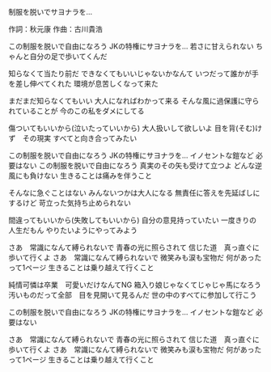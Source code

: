 制服を脱いでサヨナラを…

作詞：秋元康
作曲：古川貴浩

この制服を脱いで自由になろう
JKの特権にサヨナラを…
若さに甘えられない
ちゃんと自分の足で歩いてくんだ

知らなくて当たり前だ
できなくてもいいじゃないかなんて
いつだって誰かが手を差し伸べてくれた
環境が息苦しくなって来た

まだまだ知らなくてもいい
大人になればわかって来る
そんな風に過保護に守られていることが
今のこの私をダメにしてる

傷ついてもいいから(泣いたっていいから)
大人扱いして欲しいよ
目を背(そむ)けず　その現実
すべてと向き合ってみたい

この制服を脱いで自由になろう
JKの特権にサヨナラを…
イノセントな鎧など
必要はない
この制服を脱いで自由になろう
真実のその矢も受けて立つよ
どんな逆風にも負けない
生きることは痛みを伴うこと

そんなに急ぐことはない
みんないつかは大人になる
無責任に答えを先延ばしにするけど
苛立った気持ち止められない

間違ってもいいから(失敗してもいいから)
自分の意見持っていたい
一度きりの人生だもん
やりたいようにやってみよう

さあ　常識になんて縛られないで
青春の光に照らされて
信じた道　真っ直ぐに
歩いて行くよ
さあ　常識になんて縛られないで
微笑みも涙も宝物だ
何があったって1ページ
生きることは乗り越えて行くこと

純情可憐は卒業　可愛いだけなんてNG
箱入り娘じゃなくてじゃじゃ馬になろう
汚いものだって全部　目を見開いて見るんだ
世の中のすべてに参加して行こう

この制服を脱いで自由になろう
JKの特権にサヨナラを…
イノセントな鎧など
必要はない

さあ　常識になんて縛られないで
青春の光に照らされて
信じた道　真っ直ぐに
歩いて行くよ
さあ　常識になんて縛られないで
微笑みも涙も宝物だ
何があったって1ページ
生きることは乗り越えて行くこと
